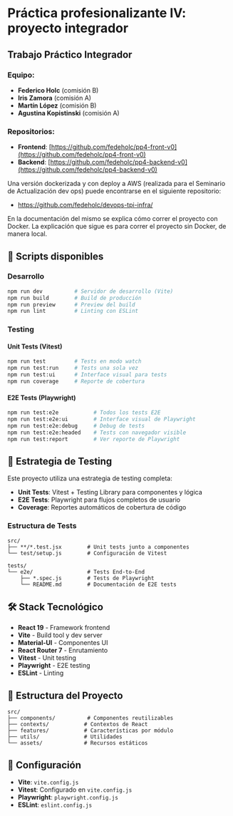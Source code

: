 # Práctica profesionalizante IV: proyecto integrador <!-- omit in toc -->

## Trabajo Práctico Integrador <!-- omit in toc -->

### Equipo:

- **Federico Holc** (comisión B)
- **Iris Zamora** (comisión A)
- **Martín López** (comisión B)
- **Agustina Kopistinski** (comisión A)

### Repositorios:

- **Frontend**: [https://github.com/fedeholc/pp4-front-v0](https://github.com/fedeholc/pp4-front-v0)
- **Backend**: [https://github.com/fedeholc/pp4-backend-v0](https://github.com/fedeholc/pp4-backend-v0)

Una versión dockerizada y con deploy a AWS (realizada para el Seminario de Actualización dev ops) puede encontrarse en el siguiente repositorio:

- https://github.com/fedeholc/devops-tpi-infra/

En la documentación del mismo se explica cómo correr el proyecto con Docker. La explicación que sigue es para correr el proyecto sin Docker, de manera local.

## 🚀 Scripts disponibles

### Desarrollo

```bash
npm run dev          # Servidor de desarrollo (Vite)
npm run build        # Build de producción
npm run preview      # Preview del build
npm run lint         # Linting con ESLint
```

### Testing

#### Unit Tests (Vitest)

```bash
npm run test         # Tests en modo watch
npm run test:run     # Tests una sola vez
npm run test:ui      # Interface visual para tests
npm run coverage     # Reporte de cobertura
```

#### E2E Tests (Playwright)

```bash
npm run test:e2e           # Todos los tests E2E
npm run test:e2e:ui        # Interface visual de Playwright
npm run test:e2e:debug     # Debug de tests
npm run test:e2e:headed    # Tests con navegador visible
npm run test:report        # Ver reporte de Playwright
```

## 🧪 Estrategia de Testing

Este proyecto utiliza una estrategia de testing completa:

- **Unit Tests**: Vitest + Testing Library para componentes y lógica
- **E2E Tests**: Playwright para flujos completos de usuario
- **Coverage**: Reportes automáticos de cobertura de código

### Estructura de Tests

```
src/
├── **/*.test.jsx        # Unit tests junto a componentes
└── test/setup.js        # Configuración de Vitest

tests/
└── e2e/                 # Tests End-to-End
    ├── *.spec.js        # Tests de Playwright
    └── README.md        # Documentación de E2E tests
```

## 🛠️ Stack Tecnológico

- **React 19** - Framework frontend
- **Vite** - Build tool y dev server
- **Material-UI** - Componentes UI
- **React Router 7** - Enrutamiento
- **Vitest** - Unit testing
- **Playwright** - E2E testing
- **ESLint** - Linting

## 📁 Estructura del Proyecto

```
src/
├── components/          # Componentes reutilizables
├── contexts/           # Contextos de React
├── features/           # Características por módulo
├── utils/              # Utilidades
└── assets/             # Recursos estáticos
```

## 🔧 Configuración

- **Vite**: `vite.config.js`
- **Vitest**: Configurado en `vite.config.js`
- **Playwright**: `playwright.config.js`
- **ESLint**: `eslint.config.js`

